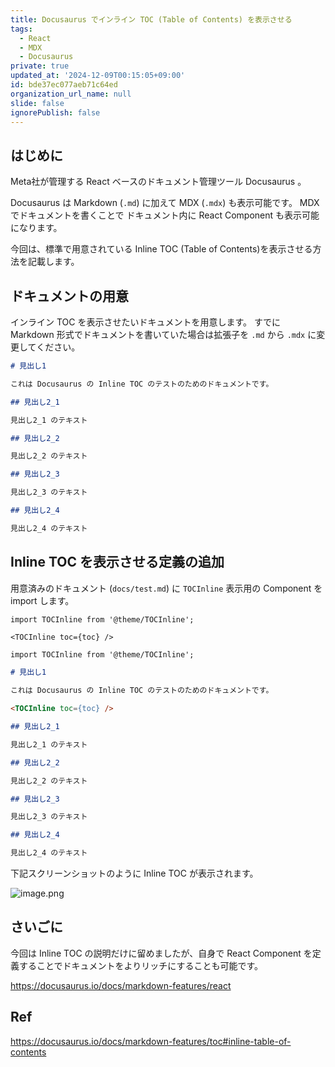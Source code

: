 ```yaml
---
title: Docusaurus でインライン TOC (Table of Contents) を表示させる
tags:
  - React
  - MDX
  - Docusaurus
private: true
updated_at: '2024-12-09T00:15:05+09:00'
id: bde37ec077aeb71c64ed
organization_url_name: null
slide: false
ignorePublish: false
---
```


## はじめに

Meta社が管理する React ベースのドキュメント管理ツール Docusaurus 。

Docusaurus は Markdown (`.md`) に加えて MDX (`.mdx`) も表示可能です。
MDX でドキュメントを書くことで ドキュメント内に React Component も表示可能になります。

今回は、標準で用意されている Inline TOC (Table of Contents)を表示させる方法を記載します。

## ドキュメントの用意

インライン TOC を表示させたいドキュメントを用意します。
すでに Markdown 形式でドキュメントを書いていた場合は拡張子を `.md` から `.mdx` に変更してください。

```mdx:docs/test.md
# 見出し1

これは Docusaurus の Inline TOC のテストのためのドキュメントです。

## 見出し2_1

見出し2_1 のテキスト

## 見出し2_2

見出し2_2 のテキスト

## 見出し2_3

見出し2_3 のテキスト

## 見出し2_4

見出し2_4 のテキスト
```

## Inline TOC を表示させる定義の追加

用意済みのドキュメント (`docs/test.md`) に `TOCInline` 表示用の Component を import します。

```mdx
import TOCInline from '@theme/TOCInline';

<TOCInline toc={toc} />
```

```mdx:docs/test.md
import TOCInline from '@theme/TOCInline';

# 見出し1

これは Docusaurus の Inline TOC のテストのためのドキュメントです。

<TOCInline toc={toc} />

## 見出し2_1

見出し2_1 のテキスト

## 見出し2_2

見出し2_2 のテキスト

## 見出し2_3

見出し2_3 のテキスト

## 見出し2_4

見出し2_4 のテキスト
```

下記スクリーンショットのように Inline TOC が表示されます。

![image.png](https://qiita-image-store.s3.ap-northeast-1.amazonaws.com/0/55950/59156a8a-ff12-aa43-3255-1ba1a3ba3eb5.png)

## さいごに

今回は Inline TOC の説明だけに留めましたが、自身で React Component を定義することでドキュメントをよりリッチにすることも可能です。

https://docusaurus.io/docs/markdown-features/react

## Ref

https://docusaurus.io/docs/markdown-features/toc#inline-table-of-contents
